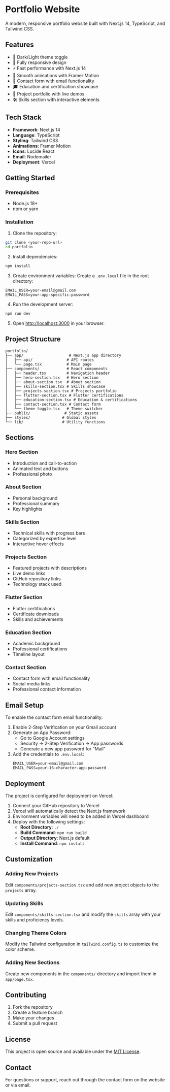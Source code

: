 # Portfolio Website

A modern, responsive portfolio website built with Next.js 14, TypeScript, and Tailwind CSS.

## Features

- 🌙 Dark/Light theme toggle
- 📱 Fully responsive design
- ⚡ Fast performance with Next.js 14
- 🎨 Smooth animations with Framer Motion
- 📧 Contact form with email functionality
- 🎓 Education and certification showcase
- 💼 Project portfolio with live demos
- 🛠️ Skills section with interactive elements

## Tech Stack

- **Framework**: Next.js 14
- **Language**: TypeScript
- **Styling**: Tailwind CSS
- **Animations**: Framer Motion
- **Icons**: Lucide React
- **Email**: Nodemailer
- **Deployment**: Vercel

## Getting Started

### Prerequisites

- Node.js 18+ 
- npm or yarn

### Installation

1. Clone the repository:
```bash
git clone <your-repo-url>
cd portfolio
```

2. Install dependencies:
```bash
npm install
```

3. Create environment variables:
Create a `.env.local` file in the root directory:
```env
EMAIL_USER=your-email@gmail.com
EMAIL_PASS=your-app-specific-password
```

4. Run the development server:
```bash
npm run dev
```

5. Open [http://localhost:3000](http://localhost:3000) in your browser.

## Project Structure

```
portfolio/
├── app/                    # Next.js app directory
│   ├── api/               # API routes
│   └── page.tsx           # Main page
├── components/            # React components
│   ├── header.tsx         # Navigation header
│   ├── hero-section.tsx   # Hero section
│   ├── about-section.tsx  # About section
│   ├── skills-section.tsx # Skills showcase
│   ├── projects-section.tsx # Projects portfolio
│   ├── flutter-section.tsx # Flutter certifications
│   ├── education-section.tsx # Education & certifications
│   ├── contact-section.tsx # Contact form
│   └── theme-toggle.tsx   # Theme switcher
├── public/               # Static assets
├── styles/              # Global styles
└── lib/                 # Utility functions
```

## Sections

### Hero Section
- Introduction and call-to-action
- Animated text and buttons
- Professional photo

### About Section
- Personal background
- Professional summary
- Key highlights

### Skills Section
- Technical skills with progress bars
- Categorized by expertise level
- Interactive hover effects

### Projects Section
- Featured projects with descriptions
- Live demo links
- GitHub repository links
- Technology stack used

### Flutter Section
- Flutter certifications
- Certificate downloads
- Skills and achievements

### Education Section
- Academic background
- Professional certifications
- Timeline layout

### Contact Section
- Contact form with email functionality
- Social media links
- Professional contact information

## Email Setup

To enable the contact form email functionality:

1. Enable 2-Step Verification on your Gmail account
2. Generate an App Password:
   - Go to Google Account settings
   - Security → 2-Step Verification → App passwords
   - Generate a new app password for "Mail"
3. Add the credentials to `.env.local`:
   ```env
   EMAIL_USER=your-email@gmail.com
   EMAIL_PASS=your-16-character-app-password
   ```

## Deployment

The project is configured for deployment on Vercel:

1. Connect your GitHub repository to Vercel
2. Vercel will automatically detect the Next.js framework
3. Environment variables will need to be added in Vercel dashboard
4. Deploy with the following settings:
   - **Root Directory**: `./`
   - **Build Command**: `npm run build`
   - **Output Directory**: Next.js default
   - **Install Command**: `npm install`

## Customization

### Adding New Projects
Edit `components/projects-section.tsx` and add new project objects to the `projects` array.

### Updating Skills
Edit `components/skills-section.tsx` and modify the `skills` array with your skills and proficiency levels.

### Changing Theme Colors
Modify the Tailwind configuration in `tailwind.config.ts` to customize the color scheme.

### Adding New Sections
Create new components in the `components/` directory and import them in `app/page.tsx`.

## Contributing

1. Fork the repository
2. Create a feature branch
3. Make your changes
4. Submit a pull request

## License

This project is open source and available under the [MIT License](LICENSE).

## Contact

For questions or support, reach out through the contact form on the website or via email. 